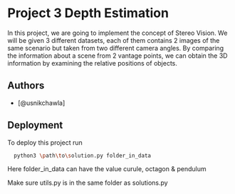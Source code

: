 
# Project 3 Depth Estimation

In this project, we are going to implement the concept of Stereo Vision. We will be
given 3 different datasets, each of them contains 2 images of the same scenario but
taken from two different camera angles. By comparing the information about a
scene from 2 vantage points, we can obtain the 3D information by examining the
relative positions of objects.


## Authors

- [@usnikchawla]


## Deployment

To deploy this project run

```bash
  python3 \path\to\solution.py folder_in_data
```
Here folder_in_data can have the value curule, octagon & pendulum

Make sure utils.py is in the same folder as solutions.py